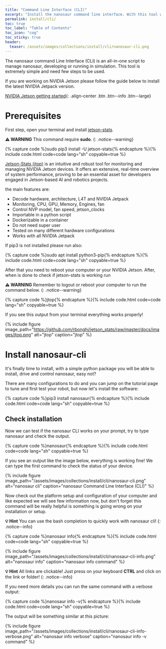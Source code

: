 ```yaml
---
title: "Command Line Interface (CLI)"
excerpt: "Install the nanosaur command line interface. With this tool we will be able to install all software on your computer or Jetson and configure the robot."
permalink: install/cli/
toc: true
toc_label: "Table of Contents"
toc_icon: "cog"
toc_sticky: true
header:
  teaser: /assets/images/collections/install/cli/nanosaur-cli.png
---
```


The nanosaur command Line Interface (CLI) is an all-in-one script to manage nanosaur, developing or running in simulation.
This tool is extremely simple and need few steps to be used.

If you are working on NVIDIA Jetson please follow the guide below to install the latest NVIDIA Jetpack version.

[NVIDIA Jetson getting started](/install/jetson){: .align-center .btn .btn--info .btn--large}

# Prerequisites

First step, open your terminal and install [jetson-stats](https://rnext.it/jetson_stats/).

**:warning: WARNING** This command require **sudo**.
{: .notice--warning}

{% capture code %}sudo pip3 install -U jetson-stats{% endcapture %}{% include code.html code=code lang="sh" copyable=true %}

[Jetson-Stats (jtop)](https://rnext.it/jetson_stats/) is an intuitive and robust tool for monitoring and managing NVIDIA Jetson devices.
It offers an extensive, real-time overview of system performance, proving to be an essential asset for developers engaged in Jetson-based AI and robotics projects.

the main features are:

* Decode hardware, architecture, L4T and NVIDIA Jetpack
* Monitoring, CPU, GPU, Memory, Engines, fan
* Control NVP model, fan speed, jetson_clocks
* Importable in a python script
* Dockerizable in a container
* Do not need super user
* Tested on many different hardware configurations
* Works with all NVIDIA Jetpack

If pip3 is not installed please run also:

{% capture code %}sudo apt install python3-pip{% endcapture %}{% include code.html code=code lang="sh" copyable=true %}

After that you need to reboot your computer or your NVIDIA Jetson. After, when is done to check if jetson-stats is working run

**:warning: WARNING** Remember to logout or reboot your computer to run the command below.
{: .notice--warning}

{% capture code %}jtop{% endcapture %}{% include code.html code=code lang="sh" copyable=true %}

If you see this output from your terminal everything works properly!

{% include figure image_path="https://github.com/rbonghi/jetson_stats/raw/master/docs/images/jtop.png" alt="jtop" caption="jtop" %}

# Install nanosaur-cli

It's finally time to install, with a simple python package you will be able to install, drive and control nanosaur, easy not?

There are many configurations to do and you can jump on the tutorial page to tune and first test your robot, but now let's install the software:

{% capture code %}pip3 install nanosaur{% endcapture %}{% include code.html code=code lang="sh" copyable=true %}

## Check installation

Now we can test if the nanosaur CLI works on your prompt, try to type nanosaur and check the output.

{% capture code %}nanosaur{% endcapture %}{% include code.html code=code lang="sh" copyable=true %}

If you see an output like the image below, everything is working fine! We can type the first command to check the status of your device.

{% include figure image_path="/assets/images/collections/install/cli/nanosaur-cli.png" alt="nanosaur cli" caption="nanosaur Command Line Interface (CLI)" %}

Now check out the platform setup and configuration of your computer and like expected we will see few information now, but don't forget this command will be really helpful is something is going wrong on your installation or setup.

**:bulb: Hint** You can use the bash completion to quickly work with nanosaur cli!
{: .notice--info}

{% capture code %}nanosaur info{% endcapture %}{% include code.html code=code lang="sh" copyable=true %}

{% include figure image_path="/assets/images/collections/install/cli/nanosaur-cli-info.png" alt="nanosaur info" caption="nanosaur info command" %}

**:bulb: Hint** All links are clickable! Just press on your keyboard **CTRL** and click on the link or folder!
{: .notice--info}

If you need more details you can run the same command with a verbose output:

{% capture code %}nanosaur info -v{% endcapture %}{% include code.html code=code lang="sh" copyable=true %}

The output will be something similar at this picture:

{% include figure image_path="/assets/images/collections/install/cli/nanosaur-cli-info-verbose.png" alt="nanosaur info verbose" caption="nanosaur info -v command" %}
